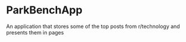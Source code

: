 ParkBenchApp
============

An application that stores some of the top posts from r/technology and presents them in pages
